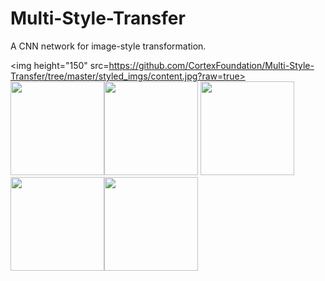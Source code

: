 # Multi-Style-Transfer
A CNN network for image-style transformation.

<img height="150" src=https://github.com/CortexFoundation/Multi-Style-Transfer/tree/master/styled_imgs/content.jpg?raw=true><img height="150" src=https://github.com/CortexFoundation/Multi-Style-Transfer/tree/master/styled_imgs/1.jpg><img height="150" src=https://github.com/CortexFoundation/Multi-Style-Transfer/tree/master/styled_imgs/2.jpg>
<img height="150" src=https://github.com/CortexFoundation/Multi-Style-Transfer/tree/master/styled_imgs/3.jpg><img height="150" src=https://github.com/CortexFoundation/Multi-Style-Transfer/tree/master/styled_imgs/4.jpg><img height="150" src=https://github.com/CortexFoundation/Multi-Style-Transfer/tree/master/styled_imgs/5.jpg>